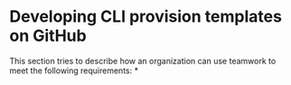 # Developing CLI provision templates on GitHub

This section tries to describe how an organization can use teamwork to meet the following requirements:
* 